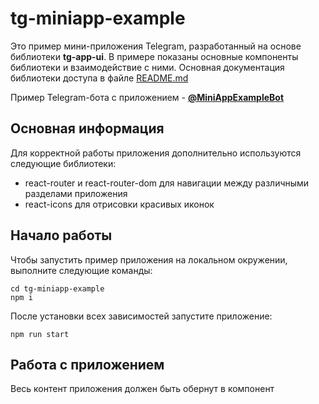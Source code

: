 # tg-miniapp-example

Это пример мини-приложения Telegram, разработанный на основе библиотеки **tg-app-ui**. В примере показаны основные компоненты библиотеки и взаимодействие с ними. Основная документация библиотеки доступа в файле [README.md](README.ru.md)

Пример Telegram-бота с приложением - [**@MiniAppExampleBot**](https://t.me/MiniAppExampleBot)

## Основная информация

Для корректной работы приложения дополнительно используются следующие библиотеки:
- react-router и react-router-dom для навигации между различными разделами приложения
- react-icons для отрисовки красивых иконок

## Начало работы

Чтобы запустить пример приложения на локальном окружении, выполните следующие команды:
```
cd tg-miniapp-example
npm i
```

После установки всех зависимостей запустите приложение:
```
npm run start
```

## Работа с приложением

Весь контент приложения должен быть обернут в компонент <TgAppRoot>